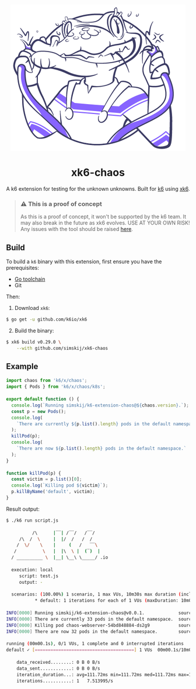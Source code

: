 <div align="center">

![logo](assets/logo.png)

# xk6-chaos
A k6 extension for testing for the unknown unknowns.
Built for [k6](https://github.com/loadimpact/k6) using [xk6](https://github.com/k6io/xk6).

</div>

> ### ⚠️ This is a proof of concept
>
> As this is a proof of concept,  it won't be supported by the k6 team.
> It may also break in the future as xk6 evolves. USE AT YOUR OWN RISK!
> Any issues with the tool should be raised [here](https://github.com/simskij/xk6-chaos/issues).

## Build

To build a `k6` binary with this extension, first ensure you have the prerequisites:

- [Go toolchain](https://go101.org/article/go-toolchain.html)
- Git

Then:

1. Download `xk6`:
  ```bash
  $ go get -u github.com/k6io/xk6
  ```

2. Build the binary:
  ```bash
  $ xk6 build v0.29.0 \
      --with github.com/simskij/xk6-chaos
  ```

## Example

```javascript
import chaos from 'k6/x/chaos';
import { Pods } from 'k6/x/chaos/k8s';

export default function () {
  console.log(`Running simskij/k6-extension-chaos@${chaos.version}.`);
  const p = new Pods();
  console.log(
    `There are currently ${p.list().length} pods in the default namespace.`
  );
  killPod(p);
  console.log(
    `There are now ${p.list().length} pods in the default namespace.`
  );
}

function killPod(p) {
  const victim = p.list()[0];
  console.log(`Killing pod ${victim}`);
  p.killByName('default', victim);
}
```

Result output:

```bash
$ ./k6 run script.js

          /\      |‾‾| /‾‾/   /‾‾/   
     /\  /  \     |  |/  /   /  /    
    /  \/    \    |     (   /   ‾‾\  
   /          \   |  |\  \ |  (‾)  | 
  / __________ \  |__| \__\ \_____/ .io

  execution: local
     script: test.js
     output: -

  scenarios: (100.00%) 1 scenario, 1 max VUs, 10m30s max duration (incl. graceful stop):
           * default: 1 iterations for each of 1 VUs (maxDuration: 10m0s, gracefulStop: 30s)

INFO[0000] Running simskij/k6-extension-chaos@v0.0.1.             source=console
INFO[0000] There are currently 33 pods in the default namespace.  source=console
INFO[0000] Killing pod chaos-webserver-54bd848884-ds2g9           source=console
INFO[0000] There are now 32 pods in the default namespace.        source=console

running (00m00.1s), 0/1 VUs, 1 complete and 0 interrupted iterations
default ✓ [======================================] 1 VUs  00m00.1s/10m0s  1/1 iters, 1 per VU

    data_received........: 0 B 0 B/s
    data_sent............: 0 B 0 B/s
    iteration_duration...: avg=111.72ms min=111.72ms med=111.72ms max=111.72ms p(90)=111.72ms p(95)=111.72ms
    iterations...........: 1   7.513995/s

```
